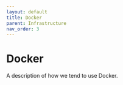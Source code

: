 ```yaml
---
layout: default
title: Docker
parent: Infrastructure
nav_order: 3
---
```


# Docker

A description of how we tend to use Docker.